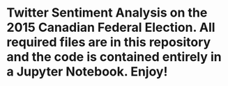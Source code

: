 # Twitter Sentiment Analysis on the 2015 Canadian Federal Election. All required files are in this repository and the code is contained entirely in a Jupyter Notebook. Enjoy!
